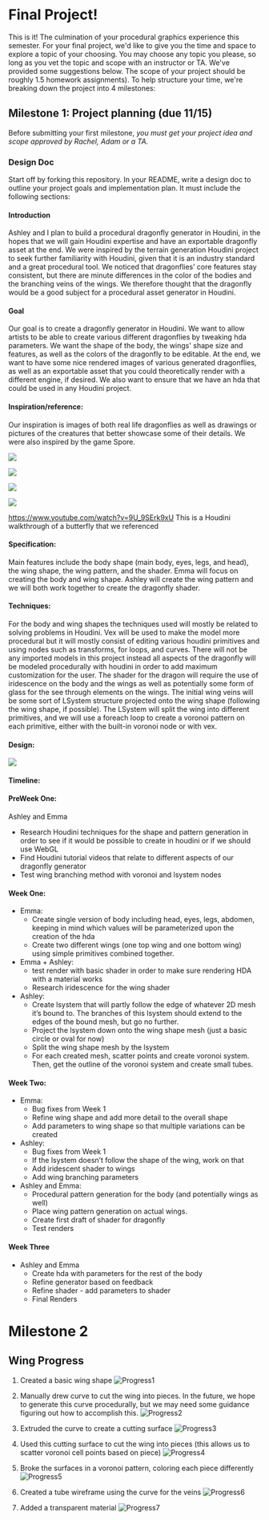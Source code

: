 # Final Project!

This is it! The culmination of your procedural graphics experience this semester. For your final project, we'd like to give you the time and space to explore a topic of your choosing. You may choose any topic you please, so long as you vet the topic and scope with an instructor or TA. We've provided some suggestions below. The scope of your project should be roughly 1.5 homework assignments). To help structure your time, we're breaking down the project into 4 milestones:

## Milestone 1: Project planning (due 11/15)
Before submitting your first milestone, _you must get your project idea and scope approved by Rachel, Adam or a TA._

### Design Doc
Start off by forking this repository. In your README, write a design doc to outline your project goals and implementation plan. It must include the following sections:

#### Introduction
Ashley and I plan to build a procedural dragonfly generator in Houdini, in the hopes that we will gain Houdini expertise and have an exportable dragonfly asset at the end. We were inspired by the terrain generation Houdini project to seek further familiarity with Houdini, given that it is an industry standard and a great procedural tool. We noticed that dragonflies’ core features stay consistent, but there are minute differences in the color of the bodies and the branching veins of the wings. We therefore thought that the dragonfly would be a good subject for a procedural asset generator in Houdini.
#### Goal
Our goal is to create a dragonfly generator in Houdini. We want to allow artists to be able to create various different dragonflies by tweaking hda parameters. We want the shape of the body, the wings' shape size and features, as well as the colors of the dragonfly to be editable. 
At the end, we want to have some nice rendered images of various generated dragonflies, as well as an exportable asset that you could theoretically render with a different engine, if desired. We also want to ensure that we have an hda that could be used in any Houdini project.


#### Inspiration/reference:
Our inspiration is images of both real life dragonflies as well as drawings or pictures of the creatures that better showcase some of their details. We were also inspired by the game Spore. 

![](images/wings.jpg)

![](images/dragonfly1.jpg)

![](images/dragonfly2.jpg)

![](images/dragonfly3.jpg)


https://www.youtube.com/watch?v=9U_9SErk9xU This is a Houdini walkthrough of a butterfly that we referenced

#### Specification:
Main features include the body shape (main body, eyes, legs, and head), the wing shape, the wing pattern, and the shader. 
Emma will focus on creating the body and wing shape. Ashley will create the wing pattern and we will both work together to create the dragonfly shader. 


#### Techniques:
For the body and wing shapes the techniques used will mostly be related to solving problems in Houdini. Vex will be used to make the model more procedural but it will mostly consist of editing various houdini primitives and using nodes such as transforms, for loops, and curves. There will not be any imported models in this project instead all aspects of the dragonfly will be modeled procedurally with houdini in order to add maximum customization for the user. 
The shader for the dragon will require the use of iridescence on the body and the wings as well as potentially some form of glass for the see through elements on the wings. 
The initial wing veins will be some sort of LSystem structure projected onto the wing shape (following the wing shape, if possible). The LSystem will split the wing into different primitives, and we will use a foreach loop to create a voronoi pattern on each primitive, either with the built-in voronoi node or with vex. 


#### Design:

![](images/graph.jpg)

#### Timeline:

#### PreWeek One:

Ashley and Emma
- Research Houdini techniques for the shape and pattern generation in order to see if it would be possible to create in houdini or if we should use WebGL
- Find Houdini tutorial videos that relate to different aspects of our dragonfly generator
- Test wing branching method with voronoi and lsystem nodes
#### Week One:

- Emma:
  - Create single version of body including head, eyes, legs, abdomen, keeping in mind which values will be parameterized upon the creation of the hda
  - Create two different wings (one top wing and one bottom wing) using simple primitives combined together.
- Emma + Ashley:
  - test render with basic shader in order to make sure rendering HDA with a material works
  - Research iridescence for the wing shader
- Ashley:
  - Create lsystem that will partly follow the edge of whatever 2D mesh it’s bound to. The branches of this lsystem should extend to the edges of the bound mesh, but go no further.
  - Project the lsystem down onto the wing shape mesh (just a basic circle or oval for now)
  - Split the wing shape mesh by the lsystem
  - For each created mesh, scatter points and create voronoi system. Then, get the outline of the voronoi system and create small tubes.
#### Week Two:
- Emma:
  - Bug fixes from Week 1
  - Refine wing shape and add more detail to the overall shape
  - Add parameters to wing shape so that multiple variations can be created
- Ashley:
  - Bug fixes from Week 1
  - If the lsystem doesn’t follow the shape of the wing, work on that
  - Add iridescent shader to wings
  - Add wing branching parameters
- Ashley and Emma:
   - Procedural pattern generation for the body (and potentially wings as well)
   - Place wing pattern generation on actual wings. 
   - Create first draft of shader for dragonfly
   - Test renders
#### Week Three
- Ashley and Emma
  - Create hda with parameters for the rest of the body
  - Refine generator based on feedback
  - Refine shader - add parameters to shader
  - Final Renders

# Milestone 2

## Wing Progress

1. Created a basic wing shape 
![Progress1](images/wing_progress1.png)

2. Manually drew curve to cut the wing into pieces. In the future, we hope to generate this curve procedurally, but we may need some guidance figuring out how to accomplish this.
![Progress2](images/wing_progress2.png)

3. Extruded the curve to create a cutting surface
![Progress3](images/wing_progress3.png)

4. Used this cutting surface to cut the wing into pieces (this allows us to scatter voronoi cell points based on piece)
![Progress4](images/wing_progress4.png)

5. Broke the surfaces in a voronoi pattern, coloring each piece differently
![Progress5](images/wing_progress5.png)

6. Created a tube wireframe using the curve for the veins
![Progress6](images/wing_progress6.png)

7. Added a transparent material
![Progress7](images/wing_progress7.png)

